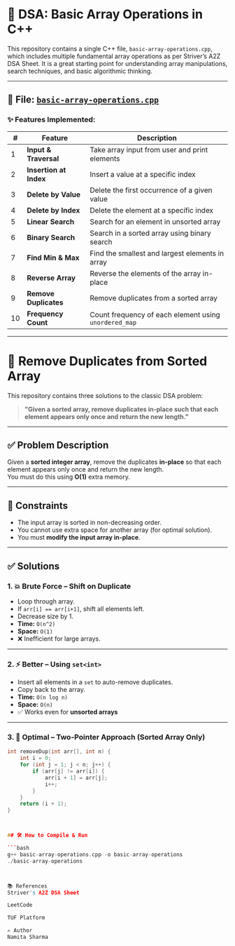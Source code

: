 # 🚀 DSA: Basic Array Operations in C++

This repository contains a single C++ file, `basic-array-operations.cpp`, which includes multiple fundamental array operations as per Striver’s A2Z DSA Sheet. It is a great starting point for understanding array manipulations, search techniques, and basic algorithmic thinking.

---

## 📄 File: [`basic-array-operations.cpp`](./basic-array-operations.cpp)

### ✨ Features Implemented:

| # | Feature | Description |
|---|---------|-------------|
| 1 | **Input & Traversal** | Take array input from user and print elements |
| 2 | **Insertion at Index** | Insert a value at a specific index |
| 3 | **Delete by Value** | Delete the first occurrence of a given value |
| 4 | **Delete by Index** | Delete the element at a specific index |
| 5 | **Linear Search** | Search for an element in unsorted array |
| 6 | **Binary Search** | Search in a sorted array using binary search |
| 7 | **Find Min & Max** | Find the smallest and largest elements in array |
| 8 | **Reverse Array** | Reverse the elements of the array in-place |
| 9 | **Remove Duplicates** | Remove duplicates from a sorted array |
| 10 | **Frequency Count** | Count frequency of each element using `unordered_map` |

---

# 🔢 Remove Duplicates from Sorted Array

This repository contains three solutions to the classic DSA problem:

> **"Given a sorted array, remove duplicates in-place such that each element appears only once and return the new length."**

---

## ✅ Problem Description

Given a **sorted integer array**, remove the duplicates **in-place** so that each element appears only once and return the new length.  
You must do this using **O(1)** extra memory.

---

## 📌 Constraints

- The input array is sorted in non-decreasing order.
- You cannot use extra space for another array (for optimal solution).
- You must **modify the input array in-place**.

---

## ✅ Solutions

### 1. 💥 Brute Force – Shift on Duplicate

- Loop through array.
- If `arr[i] == arr[i+1]`, shift all elements left.
- Decrease size by 1.
- **Time:** `O(n^2)`  
- **Space:** `O(1)`  
- ❌ Inefficient for large arrays.

---

### 2. ⚡ Better – Using `set<int>`

- Insert all elements in a `set` to auto-remove duplicates.
- Copy back to the array.
- **Time:** `O(n log n)`  
- **Space:** `O(n)`  
- ✅ Works even for **unsorted arrays**

---

### 3. 🚀 Optimal – Two-Pointer Approach (Sorted Array Only)

```cpp
int removeDup(int arr[], int n) {
    int i = 0;
    for (int j = 1; j < n; j++) {
        if (arr[j] != arr[i]) {
            arr[i + 1] = arr[j];
            i++;
        }
    }
    return (i + 1);
}



## 🛠️ How to Compile & Run

```bash
g++ basic-array-operations.cpp -o basic-array-operations
./basic-array-operations



📚 References
Striver's A2Z DSA Sheet

LeetCode

TUF Platform

✍️ Author
Namita Sharma
